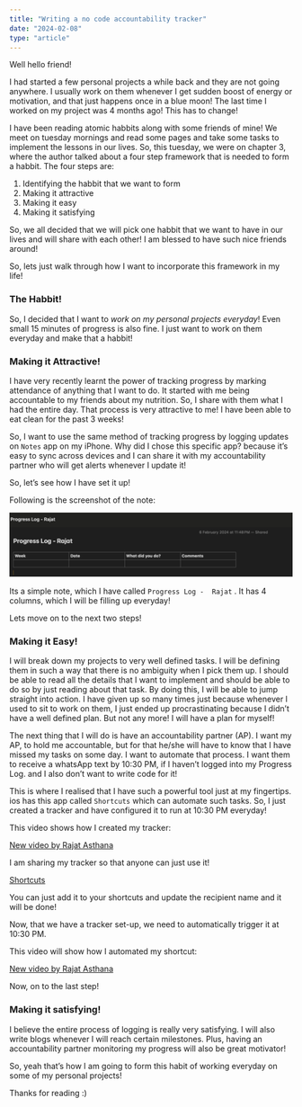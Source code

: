 ```yaml
---
title: "Writing a no code accountability tracker"
date: "2024-02-08"
type: "article"
---
```


Well hello friend!

I had started a few personal projects a while back and they are not going anywhere. I usually work on them whenever I get sudden boost of energy or motivation, and that just happens once in a blue moon! The last time I worked on my project was 4 months ago! This has to change!

I have been reading atomic habbits along with some friends of mine! We meet on tuesday mornings and read some pages and take some tasks to implement the lessons in our lives. So, this tuesday, we were on chapter 3, where the author talked about a four step framework that is needed to form a habbit. The four steps are:

1. Identifying the habbit that we want to form
2. Making it attractive
3. Making it easy
4. Making it satisfying

So, we all decided that we will pick one habbit that we want to have in our lives and will share with each other! I am blessed to have such nice friends around!

So, lets just walk through how I want to incorporate this framework in my life!

### The Habbit!

So, I decided that I want to *work on my personal projects everyday*! Even small 15 minutes of progress is also fine. I just want to work on them everyday and make that a habbit! 

### Making it Attractive!

I have very recently learnt the power of tracking progress by marking attendance of anything that I want to do. It started with me being accountable to my friends about my nutrition. So, I share with them what I had the entire day. That process is very attractive to me! I have been able to eat clean for the past 3 weeks!

So, I want to use the same method of tracking progress by logging updates on `Notes`  app on my iPhone. Why did I chose this specific app? because it’s easy to sync across devices and I can share it with my accountability partner who will get alerts whenever I update it! 

So, let’s see how I have set it up!

Following is the screenshot of the note:

![Untitled](Writing%20a%20no%20code%20accountability%20tracker%20cbbd1fce986c44f58aa569c97d1c33ad/Untitled.png)

Its a simple note, which I have called `Progress Log -  Rajat`  . It has 4 columns, which I will be filling up everyday!

Lets move on to the next two steps!

### Making it Easy!

I will break down my projects to very well defined tasks. I will be defining them in such a way that there is no ambiguity when I pick them up. I should be able to read all the details that I want to implement and should be able to do so by just reading about that task. By doing this, I will be able to jump straight into action. I have given up so many times just because whenever I used to sit to work on them, I just ended up procrastinating because I didn’t have a well defined plan. But not any more! I will have a plan for myself!

The next thing that I will do is have an accountability partner (AP). I want my AP, to hold me accountable, but for that he/she will have to know that I have missed my tasks on some day. I want to automate that process. I want them to receive a whatsApp text by 10:30 PM, if I haven’t logged into my Progress Log. and I also don’t want to write code for it!

This is where I realised that I have such a powerful tool just at my fingertips. ios has this app called `Shortcuts`  which can automate such tasks. So, I just created a tracker and have configured it to run at 10:30 PM everyday!

This video shows how I created my tracker: 

[New video by Rajat Asthana](https://photos.app.goo.gl/seh8zG1wnsNUoPpR9)

I am sharing my tracker so that anyone can just use it! 

[Shortcuts](https://www.icloud.com/shortcuts/6bf7ae43ef1241b583f38e433f1b43dc)

You can just add it to your shortcuts and update the recipient name and it will be done!

Now, that we have a tracker set-up, we need to automatically trigger it at 10:30 PM.

This video will show how I automated my shortcut: 

[New video by Rajat Asthana](https://photos.app.goo.gl/qtPKK7CDuNVZfuxT9)

Now, on to the last step!

### Making it satisfying!

I believe the entire process of logging is really very satisfying. I will also write blogs whenever I will reach certain milestones. Plus, having an accountability partner monitoring my progress will also be great motivator!

So, yeah that’s how I am going to form this habit of working everyday on some of my personal projects! 

Thanks for reading :)